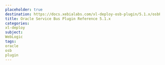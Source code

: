 ```yaml
---
placeholder: true
destination: https://docs.xebialabs.com/xl-deploy-osb-plugin/5.1.x/osbPluginManual.html
title: Oracle Service Bus Plugin Reference 5.1.x
categories:
xl-deploy
subject:
WebLogic
tags:
oracle
osb
plugin
---
```

